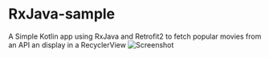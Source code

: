 # RxJava-sample

A Simple Kotlin app using RxJava and Retrofit2 to fetch popular movies from an API an display in a RecyclerView
![Screenshot](https://drive.google.com/file/d/1VdjEgb0aZl9IZa2jOzGU5_SNbmlmeiCj/view?usp=drivesdk)
